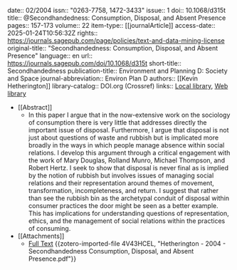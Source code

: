 date:: 02/2004
issn:: "0263-7758, 1472-3433"
issue:: 1
doi:: 10.1068/d315t
title:: @Secondhandedness: Consumption, Disposal, and Absent Presence
pages:: 157-173
volume:: 22
item-type:: [[journalArticle]]
access-date:: 2025-01-24T10:56:32Z
rights:: https://journals.sagepub.com/page/policies/text-and-data-mining-license
original-title:: "Secondhandedness: Consumption, Disposal, and Absent Presence"
language:: en
url:: https://journals.sagepub.com/doi/10.1068/d315t
short-title:: Secondhandedness
publication-title:: Environment and Planning D: Society and Space
journal-abbreviation:: Environ Plan D
authors:: [[Kevin Hetherington]]
library-catalog:: DOI.org (Crossref)
links:: [Local library](zotero://select/library/items/8XSFVUBA), [Web library](https://www.zotero.org/users/15862703/items/8XSFVUBA)

- [[Abstract]]
	- In this paper I argue that in the now-extensive work on the sociology of consumption there is very little that addresses directly the important issue of disposal. Furthermore, I argue that disposal is not just about questions of waste and rubbish but is implicated more broadly in the ways in which people manage absence within social relations. I develop this argument through a critical engagement with the work of Mary Douglas, Rolland Munro, Michael Thompson, and Robert Hertz. I seek to show that disposal is never final as is implied by the notion of rubbish but involves issues of managing social relations and their representation around themes of movement, transformation, incompleteness, and return. I suggest that rather than see the rubbish bin as the archetypal conduit of disposal within consumer practices the door might be seen as a better example. This has implications for understanding questions of representation, ethics, and the management of social relations within the practices of consuming.
- [[Attachments]]
	- [Full Text](https://2024.sci-hub.se/5047/13b6d3d06ba4e958529286a6941b5d20/hetherington2004.pdf#navpanes=0&view=FitH) {{zotero-imported-file 4V43HCEL, "Hetherington - 2004 - Secondhandedness Consumption, Disposal, and Absent Presence.pdf"}}